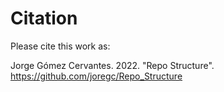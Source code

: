# Citation

Please cite this work as:

Jorge Gómez Cervantes. 2022. "Repo Structure". https://github.com/joregc/Repo_Structure
